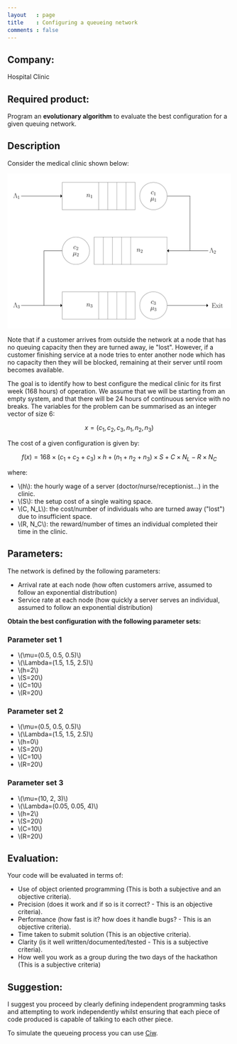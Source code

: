 ```yaml
---
layout   : page
title    : Configuring a queueing network
comments : false
---
```


## Company:

Hospital Clinic

## Required product:

Program an **evolutionary algorithm** to evaluate the best configuration for a
given queuing network.

## Description

Consider the medical clinic shown below:

![Diagram of network](./network.png)

Note that if a customer arrives from outside the network at a node that has no
queuing capacity then they are turned away, ie "lost". However, if a customer
finishing service at a node tries to enter another node which has no
capacity then they will be blocked, remaining at their server until room becomes
available.

The goal is to identify how to best configure the medical clinic for its first
week (168 hours) of operation. We assume that we will be starting from an empty
system, and that there will be 24 hours of continuous service with no breaks.
The variables for the problem can be summarised as an integer vector of size 6:

$$x=(c_1, c_2, c_3, n_1, n_2, n_3)$$

The cost of a given configuration is given by:

$$f(x)=168\times(c_1 + c_2 + c_3)\times h + (n_1 + n_2 + n_3)\times S + C\times N_L - R\times N_C$$

where:

- \\(h\\): the hourly wage of a server (doctor/nurse/receptionist...) in the clinic.
- \\(S\\): the setup cost of a single waiting space.
- \\(C, N_L\\): the cost/number of individuals who are turned away ("lost") due to
  insufficient space.
- \\(R, N_C\\): the reward/number of times an individual completed their time in
  the clinic.

## Parameters:

The network is defined by the following parameters:

- Arrival rate at each node (how often customers arrive, assumed to follow an
  exponential distribution)
- Service rate at each node (how quickly a server serves an individual,
  assumed to follow an exponential distribution)

**Obtain the best configuration with the following parameter sets:**

### Parameter set 1

- \\(\mu=(0.5, 0.5, 0.5)\\)
- \\(\Lambda=(1.5, 1.5, 2.5)\\)
- \\(h=2\\)
- \\(S=20\\)
- \\(C=10\\)
- \\(R=20\\)

### Parameter set 2

- \\(\mu=(0.5, 0.5, 0.5)\\)
- \\(\Lambda=(1.5, 1.5, 2.5)\\)
- \\(h=0\\)
- \\(S=20\\)
- \\(C=10\\)
- \\(R=20\\)

### Parameter set 3

- \\(\mu=(10, 2, 3)\\)
- \\(\Lambda=(0.05, 0.05, 4)\\)
- \\(h=2\\)
- \\(S=20\\)
- \\(C=10\\)
- \\(R=20\\)

## Evaluation:

Your code will be evaluated in terms of:

- Use of object oriented programming (This is both a subjective and an objective
  criteria).
- Precision (does it work and if so is it correct? - This is an objective
  criteria).
- Performance (how fast is it? how does it handle bugs? - This is an objective
  criteria).
- Time taken to submit solution (This is an objective criteria).
- Clarity (is it well written/documented/tested - This is a subjective
  criteria).
- How well you work as a group during the two days of the hackathon (This is a
  subjective criteria)

## Suggestion:

I suggest you proceed by clearly defining independent programming tasks and
attempting to work independently whilst ensuring that each piece of code
produced is capable of talking to each other piece.

To simulate the queueing process you can use
[Ciw](http://ciw.readthedocs.io/en/latest/).
